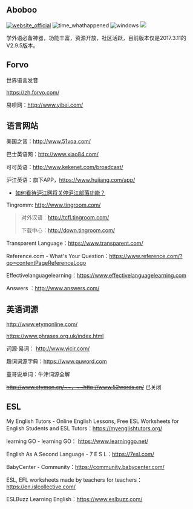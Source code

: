 ## Aboboo
[![website_official](https://gitbook07.oss-cn-hangzhou.aliyuncs.com/website_official.svg)](http://www.aboboo.com) ![time_whathappened](https://gitbook07.oss-cn-hangzhou.aliyuncs.com/time_whathappened.svg) ![windows](https://gitbook07.oss-cn-hangzhou.aliyuncs.com/windows.svg) ![](https://img.shields.io/badge/Version-2.9.5-ff55bb.svg)

学外语必备神器，功能丰富，资源开放，社区活跃，目前版本仅是2017.3.11的V2.9.5版本。

## Forvo

世界语言发音

https://zh.forvo.com/



易呗网：http://www.yibei.com/

## 语言网站

美国之音：http://www.51voa.com/

巴士英语网：http://www.xiao84.com/

可可英语：http://www.kekenet.com/broadcast/

沪江英语：旗下APP，https://www.hujiang.com/app/

- [如何看待沪江网将关停沪江部落功能？](https://www.zhihu.com/question/65236555/answer/1293954070?utm_id=0)

Tingromm: http://www.tingroom.com/

> 对外汉语：http://tcfl.tingroom.com/
>
> 下载中心：http://down.tingroom.com/

Transparent Language：https://www.transparent.com/

Reference.com - What's Your Question：https://www.reference.com/?qo=contentPageReferenceLogo

Effectivelanguagelearning：https://www.effectivelanguagelearning.com

Answers ：http://www.answers.com/

## 英语词源

http://www.etymonline.com/

https://www.phrases.org.uk/index.html

词源·易词： http://www.yicir.com/

趣词词源字典：https://www.quword.com

童哥说单词：牛津词源全解

~~http://www.etymon.cn/~~，~~http://www.52words.cn/~~ 已关闭

## ESL

My English Tutors - Online English Lessons, Free ESL Worksheets for English Students and ESL Tutors：https://myenglishtutors.org/

learning GO - learning GO： https://www.learninggo.net/

English As A Second Language - 7 E S L：https://7esl.com/

BabyCenter - Community：https://community.babycenter.com/

 ESL, EFL worksheets made by teachers for teachers：https://en.islcollective.com/

 ESLBuzz Learning English：https://www.eslbuzz.com/

